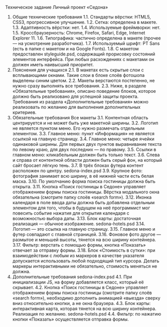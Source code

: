 Техническое задание
Личный проект «Седона»

1. Общие технические требования
1.1. Стандарты вёрстки: HTML5, CSS3, прогрессивное улучшение.
1.2. Сетка: определена в макете.
1.3. Адаптивность вёрстки: нет.
1.4. Используемые фреймворки: нет.
1.5. Кроссбраузерность: Chrome, Firefox, Safari, Edge, Internet Explorer 11.
1.6. Типографика: частично определена в макете (прочее — на усмотрение разработчика).
1.7. Используемый шрифт: PT Sans (есть в папке с макетом и на Google Fonts).
1.8. С макетом предоставлен styleguide.psd, содержащий прорисовку состояний элементов интерфейса. При любых расхождениях с макетами он должен иметь наивысший приоритет.
2. Пояснения для учащихся
2.1. В макетах есть скрытые слои с всплывающими окнами. Такие слои в блоке слоёв фотошопа выделены синим цветом.
2.2. Макеты верстаются постепенно, не нужно сразу выполнять все требования.
2.3. Ниже, в разделе «Обязательные требования», описано поведение блоков, которое должно быть реализовано для успешной защиты проекта. Требования из раздела «Дополнительные требования» можно реализовать по желанию для выполнения дополнительных критериев.
3. Обязательные требования
Все макеты
3.1. Контентная область центрируется и не может быть уже макетной ширины.
3.2. Логотип не является пунктом меню. Его нужно размечать отдельным элементом.
3.3. Главное меню: пункт «Информация» не является ссылкой на главную страницу.
3.4. Главное меню: четыре ячейки одинаковой ширины. Для первых двух пунктов выравнивание текста по левому краю, для двух последних — по правому.
3.5. Ссылки в главном меню: кликабельным должен быть только текст.
3.6. Слева и справа от контентной области должен быть серый фон, на который сайт бросает лёгкую тень.
3.7. В трёх блоках футера контент расположен по центру.
sedona-index.psd
3.9. Крупное фото: фотография занимает всю ширину, в её нижней части есть белая маска.
3.10. По умолчанию форма поиска гостиницы должна быть открыта.
3.11. Кнопка «Поиск гостиницы в Седоне» управляет отображением формы поиска гостиницы. Вёрстка модального окна обязательна (смотрите папку слоёв «search form»).
3.12. Иконка календаря в поле ввода даты должна быть добавлена отдельным элементом для того, чтобы в будущем на неё программист мог повесить событие нажатия для открытия календаря с возможностью выбора даты.
3.13. Блок карты: достаточная реализация — обычное изображение.
sedona-hotels.psd
3.14. Логотип — это ссылка на главную страницу.
3.15. Главное меню и футер совпадают с главной страницей.
3.16. Фоновое фото другое — размытое и меньшей высоты, тянется на всю ширину контейнера.
3.17. Фильтр: верстать с помощью формы, кнопка «Показать» отвечает за отправку формы.
3.18. Блок «Стоимость в сутки»: при взаимодействии с любым из маркеров в качестве указателя допускается использовать любой подходящий тип курсора. Делать маркеры интерактивными не обязательно, стоимость меняться не должна.
4. Дополнительные требования
sedona-index.psd
4.1. При инициализации JS, на форму добавляется класс, который её скрывает.
4.2. Кнопка «Поиск гостиницы в Седоне» управляет отображением формы поиска гостиницы (смотрите папку слоёв «search form»), необходимо дополнить анимацией «выезда» сверху вниз относительно кнопки, а не окна браузера.
4.3. Блок карты: интерактивная карта, которая тянется на всю ширину контейнера. Реализация по желанию.
sedona-hotels.psd
4.4. Фильтр: по нажатию кнопки «Показать» осуществляется отправка формы.

